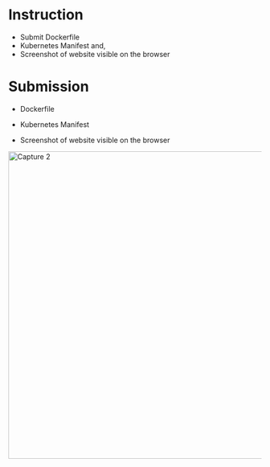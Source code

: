 # Instruction
* Submit Dockerfile
* Kubernetes Manifest and,
* Screenshot of website visible on the browser

# Submission

* Dockerfile
* Kubernetes Manifest


* Screenshot of website visible on the browser
<img width="612" alt="Capture 2" src="https://user-images.githubusercontent.com/83463641/223972052-c703fd43-fa5d-4151-855f-11249bdcad1c.PNG">
